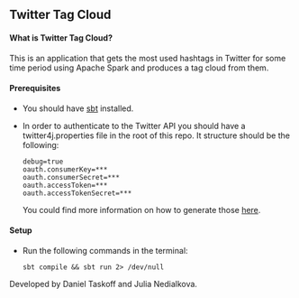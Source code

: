 ## Twitter Tag Cloud

#### What is Twitter Tag Cloud?
  This is an application that gets the most used hashtags in Twitter for some time period using Apache Spark and produces a tag cloud from them.

#### Prerequisites
*   You should have    [sbt](http://www.scala-sbt.org/0.13/docs/Setup.html) installed.
* In order to authenticate to the Twitter API you should have a twitter4j.properties file in the root of this repo. It structure should be the following:

  ```
  debug=true
  oauth.consumerKey=***
  oauth.consumerSecret=***
  oauth.accessToken=***
  oauth.accessTokenSecret=***

  ```

  You could find more information on how to generate those [here](https://dev.twitter.com/oauth/overview/application-owner-access-tokens).

#### Setup
* Run the following commands in the terminal:

  ```
  sbt compile && sbt run 2> /dev/null
  ```

Developed by Daniel Taskoff and Julia Nedialkova.
